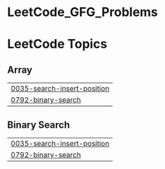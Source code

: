 # LeetCode_GFG_Problems

<!---LeetCode Topics Start-->
# LeetCode Topics
## Array
|  |
| ------- |
| [0035-search-insert-position](https://github.com/sarav18302/LeetCode_GFF_POTD/tree/master/0035-search-insert-position) |
| [0792-binary-search](https://github.com/sarav18302/LeetCode_GFF_POTD/tree/master/0792-binary-search) |
## Binary Search
|  |
| ------- |
| [0035-search-insert-position](https://github.com/sarav18302/LeetCode_GFF_POTD/tree/master/0035-search-insert-position) |
| [0792-binary-search](https://github.com/sarav18302/LeetCode_GFF_POTD/tree/master/0792-binary-search) |
<!---LeetCode Topics End-->